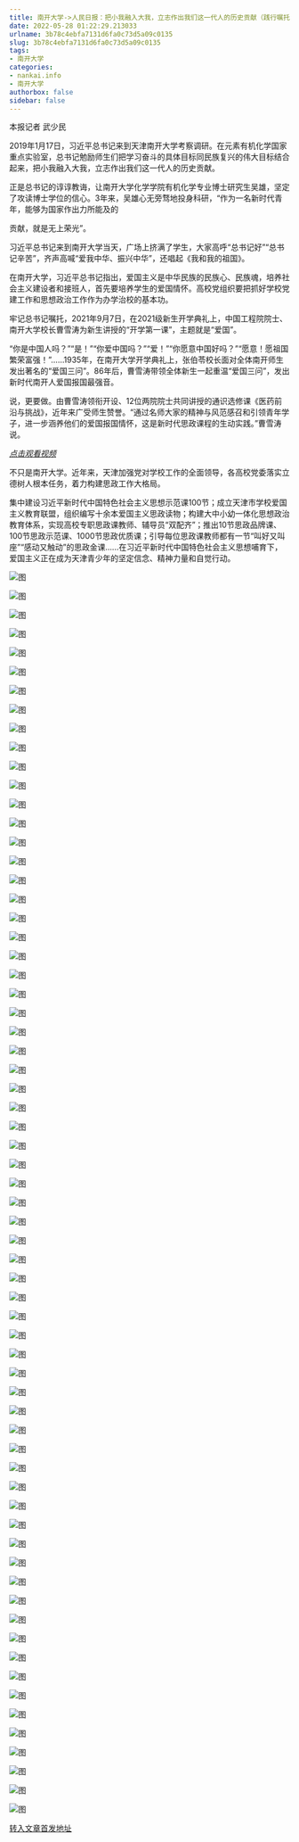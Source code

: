 ```yaml
---
title: 南开大学->人民日报：把小我融入大我，立志作出我们这一代人的历史贡献（践行嘱托十年间） | nankai.info
date: 2022-05-28 01:22:29.213033
urlname: 3b78c4ebfa7131d6fa0c73d5a09c0135
slug: 3b78c4ebfa7131d6fa0c73d5a09c0135
tags: 
- 南开大学
categories:
- nankai.info
- 南开大学
authorbox: false
sidebar: false
---
```

本报记者 武少民

2019年1月17日，习近平总书记来到天津南开大学考察调研。在元素有机化学国家重点实验室，总书记勉励师生们把学习奋斗的具体目标同民族复兴的伟大目标结合起来，把小我融入大我，立志作出我们这一代人的历史贡献。

正是总书记的谆谆教诲，让南开大学化学学院有机化学专业博士研究生吴雄，坚定了攻读博士学位的信心。3年来，吴雄心无旁骛地投身科研，“作为一名新时代青年，能够为国家作出力所能及的
<!--more-->
贡献，就是无上荣光”。

习近平总书记来到南开大学当天，广场上挤满了学生，大家高呼“总书记好”“总书记辛苦”，齐声高喊“爱我中华、振兴中华”，还唱起《我和我的祖国》。

在南开大学，习近平总书记指出，爱国主义是中华民族的民族心、民族魂，培养社会主义建设者和接班人，首先要培养学生的爱国情怀。高校党组织要把抓好学校党建工作和思想政治工作作为办学治校的基本功。

牢记总书记嘱托，2021年9月7日，在2021级新生开学典礼上，中国工程院院士、南开大学校长曹雪涛为新生讲授的“开学第一课”，主题就是“爱国”。

“你是中国人吗？”“是！”“你爱中国吗？”“爱！”“你愿意中国好吗？”“愿意！愿祖国繁荣富强！”……1935年，在南开大学开学典礼上，张伯苓校长面对全体南开师生发出著名的“爱国三问”。86年后，曹雪涛带领全体新生一起重温“爱国三问”，发出新时代南开人爱国报国最强音。

说，更要做。由曹雪涛领衔开设、12位两院院士共同讲授的通识选修课《医药前沿与挑战》，近年来广受师生赞誉。“通过名师大家的精神与风范感召和引领青年学子，进一步涵养他们的爱国报国情怀，这是新时代思政课程的生动实践。”曹雪涛说。

[_点击观看视频_](https://mp.weixin.qq.com/s?__biz=MjM5MjAxNDM4MA==&mid=2666527278&idx=1&sn=691e5d63d9c7c133a7f3a28c7c9cde3b&chksm=bdb7936d8ac01a7bace0b4894fe53eaed1317cee8fb6a68ce56bf0136a4ce6242b205c26dbca&mpshare=1&scene=1&srcid=0524u6LNFAoSU0XXQiSY4KUE&sharer_sharetime=)

不只是南开大学。近年来，天津加强党对学校工作的全面领导，各高校党委落实立德树人根本任务，着力构建思政工作大格局。

集中建设习近平新时代中国特色社会主义思想示范课100节；成立天津市学校爱国主义教育联盟，组织编写十余本爱国主义思政读物；构建大中小幼一体化思想政治教育体系，实现高校专职思政课教师、辅导员“双配齐”；推出10节思政品牌课、100节思政示范课、1000节思政优质课；引导每位思政课教师都有一节“叫好又叫座”“感动又触动”的思政金课……在习近平新时代中国特色社会主义思想哺育下，爱国主义正在成为天津青少年的坚定信念、精神力量和自觉行动。

![图](http://news.nankai.edu.cn/ywsd/system/2022/05/24/g)

![图](http://news.nankai.edu.cn/ywsd/system/2022/05/24/p)

![图](http://news.nankai.edu.cn/ywsd/system/2022/05/24/j)

![图](http://news.nankai.edu.cn/ywsd/system/2022/05/24/)

![图](http://news.nankai.edu.cn/ywsd/system/2022/05/24/0)

![图](http://news.nankai.edu.cn/ywsd/system/2022/05/24/e)

![图](http://news.nankai.edu.cn/ywsd/system/2022/05/24/e)

![图](http://news.nankai.edu.cn/ywsd/system/2022/05/24/c)

![图](http://news.nankai.edu.cn/ywsd/system/2022/05/24/6)

![图](http://news.nankai.edu.cn/ywsd/system/2022/05/24/7)

![图](http://news.nankai.edu.cn/ywsd/system/2022/05/24/0)

![图](http://news.nankai.edu.cn/ywsd/system/2022/05/24/8)

![图](http://news.nankai.edu.cn/ywsd/system/2022/05/24/_)

![图](http://news.nankai.edu.cn/ywsd/system/2022/05/24/6)

![图](http://news.nankai.edu.cn/ywsd/system/2022/05/24/6)

![图](http://news.nankai.edu.cn/ywsd/system/2022/05/24/9)

![图](http://news.nankai.edu.cn/ywsd/system/2022/05/24/5)

![图](http://news.nankai.edu.cn/ywsd/system/2022/05/24/4)

![图](http://news.nankai.edu.cn/ywsd/system/2022/05/24/0)

![图](http://news.nankai.edu.cn/ywsd/system/2022/05/24/0)

![图](http://news.nankai.edu.cn/ywsd/system/2022/05/24/0)

![图](http://news.nankai.edu.cn/ywsd/system/2022/05/24/3)

![图](http://news.nankai.edu.cn/ywsd/system/2022/05/24/0)

![图](http://news.nankai.edu.cn/ywsd/system/2022/05/24/0)

![图](http://news.nankai.edu.cn/)

![图](http://news.nankai.edu.cn/ywsd/system/2022/05/24/9)

![图](http://news.nankai.edu.cn/ywsd/system/2022/05/24/5)

![图](http://news.nankai.edu.cn/ywsd/system/2022/05/24/4)

![图](http://news.nankai.edu.cn/)

![图](http://news.nankai.edu.cn/ywsd/system/2022/05/24/0)

![图](http://news.nankai.edu.cn/ywsd/system/2022/05/24/0)

![图](http://news.nankai.edu.cn/ywsd/system/2022/05/24/0)

![图](http://news.nankai.edu.cn/)

![图](http://news.nankai.edu.cn/ywsd/system/2022/05/24/3)

![图](http://news.nankai.edu.cn/ywsd/system/2022/05/24/0)

![图](http://news.nankai.edu.cn/ywsd/system/2022/05/24/0)

![图](http://news.nankai.edu.cn/)

![图](http://news.nankai.edu.cn/ywsd/system/2022/05/24/c)

![图](http://news.nankai.edu.cn/ywsd/system/2022/05/24/i)

![图](http://news.nankai.edu.cn/ywsd/system/2022/05/24/p)

![图](http://news.nankai.edu.cn/)

![图](http://news.nankai.edu.cn/ywsd/system/2022/05/24/n)

![图](http://news.nankai.edu.cn/ywsd/system/2022/05/24/c)

![图](http://news.nankai.edu.cn/ywsd/system/2022/05/24/)

![图](http://news.nankai.edu.cn/ywsd/system/2022/05/24/u)

![图](http://news.nankai.edu.cn/ywsd/system/2022/05/24/d)

![图](http://news.nankai.edu.cn/ywsd/system/2022/05/24/e)

![图](http://news.nankai.edu.cn/ywsd/system/2022/05/24/)

![图](http://news.nankai.edu.cn/ywsd/system/2022/05/24/i)

![图](http://news.nankai.edu.cn/ywsd/system/2022/05/24/a)

![图](http://news.nankai.edu.cn/ywsd/system/2022/05/24/k)

![图](http://news.nankai.edu.cn/ywsd/system/2022/05/24/n)

![图](http://news.nankai.edu.cn/ywsd/system/2022/05/24/a)

![图](http://news.nankai.edu.cn/ywsd/system/2022/05/24/n)

![图](http://news.nankai.edu.cn/ywsd/system/2022/05/24/)

![图](http://news.nankai.edu.cn/ywsd/system/2022/05/24/s)

![图](http://news.nankai.edu.cn/ywsd/system/2022/05/24/w)

![图](http://news.nankai.edu.cn/ywsd/system/2022/05/24/e)

![图](http://news.nankai.edu.cn/ywsd/system/2022/05/24/n)

![图](http://news.nankai.edu.cn/)

![图](http://news.nankai.edu.cn/)

![图](http://news.nankai.edu.cn/ywsd/system/2022/05/24/:)

![图](http://news.nankai.edu.cn/ywsd/system/2022/05/24/p)

![图](http://news.nankai.edu.cn/ywsd/system/2022/05/24/t)

![图](http://news.nankai.edu.cn/ywsd/system/2022/05/24/t)

![图](http://news.nankai.edu.cn/ywsd/system/2022/05/24/h)

[转入文章首发地址](http://news.nankai.edu.cn/ywsd/system/2022/05/24/030051440.shtml)